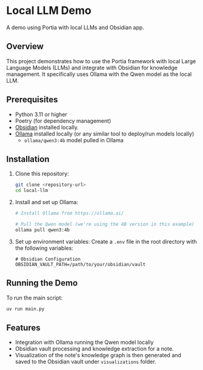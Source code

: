 # Local LLM Demo

A demo using Portia with local LLMs and Obsidian app.

## Overview

This project demonstrates how to use the Portia framework with local Large Language Models (LLMs) and integrate with Obsidian for knowledge management. It specifically uses Ollama with the Qwen model as the local LLM.

## Prerequisites

- Python 3.11 or higher
- Poetry (for dependency management)
- [Obsidian](https://obsidian.md/) installed locally.
- [Ollama](https://ollama.ai/) installed locally (or any similar tool to deploy/run models locally)
   - `ollama/qwen3:4b` model pulled in Ollama

## Installation

1. Clone this repository:
   ```bash
   git clone <repository-url>
   cd local-llm
   ```

2. Install and set up Ollama:
   ```bash
   # Install Ollama from https://ollama.ai/
   
   # Pull the Qwen model (we're using the 4B version in this example)
   ollama pull qwen3:4b 
   ```

3. Set up environment variables:
   Create a `.env` file in the root directory with the following variables:
   ```
   # Obsidian Configuration
   OBSIDIAN_VAULT_PATH=/path/to/your/obsidian/vault
   ```

## Running the Demo

To run the main script:

```bash
uv run main.py
```

## Features

- Integration with Ollama running the Qwen model locally
- Obsidian vault processing and knowledge extraction for a note.
- Visualization of the note's knowledge graph is then generated and saved to the Obsidian vault under `visualizations` folder.
